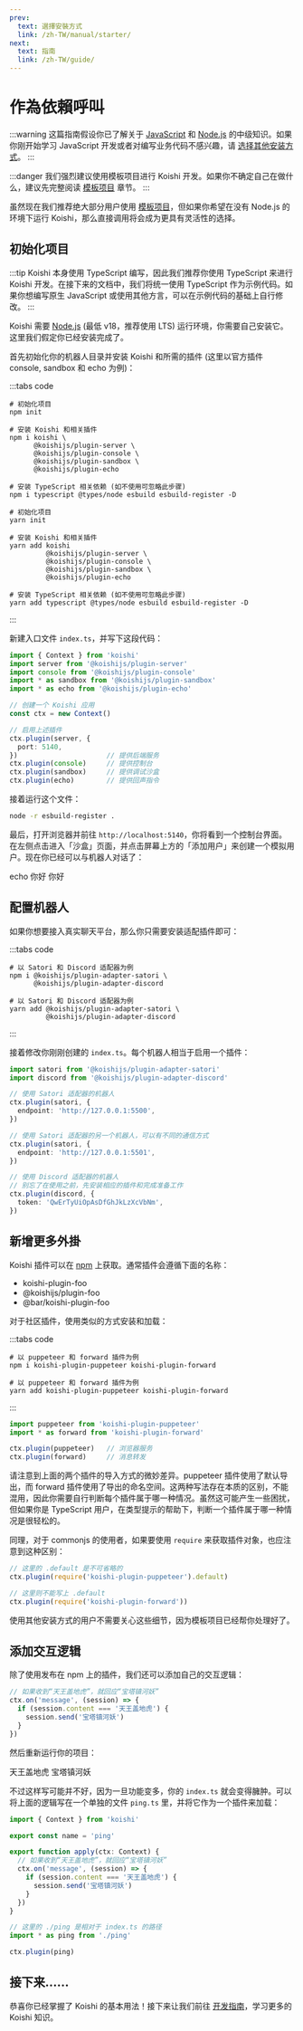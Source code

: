 ```yaml
---
prev:
  text: 選擇安裝方式
  link: /zh-TW/manual/starter/
next:
  text: 指南
  link: /zh-TW/guide/
---
```


# 作為依賴呼叫

:::warning
这篇指南假设你已了解关于 [JavaScript](https://developer.mozilla.org/zh-CN/docs/Web/JavaScript) 和 [Node.js](https://nodejs.org/) 的中级知识。如果你刚开始学习 JavaScript 开发或者对编写业务代码不感兴趣，请 [选择其他安装方式](./index.md)。
:::

:::danger
我们强烈建议使用模板项目进行 Koishi 开发。如果你不确定自己在做什么，建议先完整阅读 [模板项目](./boilerplate.md) 章节。
:::

虽然现在我们推荐绝大部分用户使用 [模板项目](./boilerplate.md)，但如果你希望在没有 Node.js 的环境下运行 Koishi，那么直接调用将会成为更具有灵活性的选择。

## 初始化项目

:::tip
Koishi 本身使用 TypeScript 编写，因此我们推荐你使用 TypeScript 来进行 Koishi 开发。在接下来的文档中，我们将统一使用 TypeScript 作为示例代码。如果你想编写原生 JavaScript 或使用其他方言，可以在示例代码的基础上自行修改。
:::

Koishi 需要 [Node.js](https://nodejs.org/) (最低 v18，推荐使用 LTS) 运行环境，你需要自己安装它。这里我们假定你已经安装完成了。

首先初始化你的机器人目录并安装 Koishi 和所需的插件 (这里以官方插件 console, sandbox 和 echo 为例)：

:::tabs code

```npm
# 初始化项目
npm init

# 安装 Koishi 和相关插件
npm i koishi \
      @koishijs/plugin-server \
      @koishijs/plugin-console \
      @koishijs/plugin-sandbox \
      @koishijs/plugin-echo

# 安装 TypeScript 相关依赖 (如不使用可忽略此步骤)
npm i typescript @types/node esbuild esbuild-register -D
```

```yarn
# 初始化项目
yarn init

# 安装 Koishi 和相关插件
yarn add koishi
         @koishijs/plugin-server \
         @koishijs/plugin-console \
         @koishijs/plugin-sandbox \
         @koishijs/plugin-echo

# 安装 TypeScript 相关依赖 (如不使用可忽略此步骤)
yarn add typescript @types/node esbuild esbuild-register -D
```

:::

新建入口文件 `index.ts`，并写下这段代码：

```ts title=index.ts no-extra-header
import { Context } from 'koishi'
import server from '@koishijs/plugin-server'
import console from '@koishijs/plugin-console'
import * as sandbox from '@koishijs/plugin-sandbox'
import * as echo from '@koishijs/plugin-echo'

// 创建一个 Koishi 应用
const ctx = new Context()

// 启用上述插件
ctx.plugin(server, {
  port: 5140,
})                      // 提供后端服务
ctx.plugin(console)     // 提供控制台
ctx.plugin(sandbox)     // 提供调试沙盒
ctx.plugin(echo)        // 提供回声指令
```

接着运行这个文件：

```sh
node -r esbuild-register .
```

最后，打开浏览器并前往 `http://localhost:5140`，你将看到一个控制台界面。在左侧点击进入「沙盒」页面，并点击屏幕上方的「添加用户」来创建一个模拟用户。现在你已经可以与机器人对话了：

<chat-panel>
<chat-message nickname="Alice">echo 你好</chat-message>
<chat-message nickname="Koishi">你好</chat-message>
</chat-panel>

## 配置机器人

如果你想要接入真实聊天平台，那么你只需要安装适配插件即可：

:::tabs code

```npm
# 以 Satori 和 Discord 适配器为例
npm i @koishijs/plugin-adapter-satori \
      @koishijs/plugin-adapter-discord
```

```yarn
# 以 Satori 和 Discord 适配器为例
yarn add @koishijs/plugin-adapter-satori \
         @koishijs/plugin-adapter-discord
```

:::

接着修改你刚刚创建的 `index.ts`。每个机器人相当于启用一个插件：

```ts title=index.ts
import satori from '@koishijs/plugin-adapter-satori'
import discord from '@koishijs/plugin-adapter-discord'

// 使用 Satori 适配器的机器人
ctx.plugin(satori, {
  endpoint: 'http://127.0.0.1:5500',
})

// 使用 Satori 适配器的另一个机器人，可以有不同的通信方式
ctx.plugin(satori, {
  endpoint: 'http://127.0.0.1:5501',
})

// 使用 Discord 适配器的机器人
// 别忘了在使用之前，先安装相应的插件和完成准备工作
ctx.plugin(discord, {
  token: 'QwErTyUiOpAsDfGhJkLzXcVbNm',
})
```

## 新增更多外掛

Koishi 插件可以在 [npm](https://www.npmjs.com) 上获取。通常插件会遵循下面的名称：

- koishi-plugin-foo
- @koishijs/plugin-foo
- @bar/koishi-plugin-foo

对于社区插件，使用类似的方式安装和加载：

:::tabs code

```npm
# 以 puppeteer 和 forward 插件为例
npm i koishi-plugin-puppeteer koishi-plugin-forward
```

```yarn
# 以 puppeteer 和 forward 插件为例
yarn add koishi-plugin-puppeteer koishi-plugin-forward
```

:::

```ts title=index.ts
import puppeteer from 'koishi-plugin-puppeteer'
import * as forward from 'koishi-plugin-forward'

ctx.plugin(puppeteer)   // 浏览器服务
ctx.plugin(forward)     // 消息转发
```

请注意到上面的两个插件的导入方式的微妙差异。puppeteer 插件使用了默认导出，而 forward 插件使用了导出的命名空间。这两种写法存在本质的区别，不能混用，因此你需要自行判断每个插件属于哪一种情况。虽然这可能产生一些困扰，但如果你是 TypeScript 用户，在类型提示的帮助下，判断一个插件属于哪一种情况是很轻松的。

同理，对于 commonjs 的使用者，如果要使用 `require` 来获取插件对象，也应注意到这种区别：

```ts title=index.ts
// 这里的 .default 是不可省略的
ctx.plugin(require('koishi-plugin-puppeteer').default)

// 这里则不能写上 .default
ctx.plugin(require('koishi-plugin-forward'))
```

使用其他安装方式的用户不需要关心这些细节，因为模板项目已经帮你处理好了。

## 添加交互逻辑

除了使用发布在 npm 上的插件，我们还可以添加自己的交互逻辑：

```ts title=index.ts
// 如果收到“天王盖地虎”，就回应“宝塔镇河妖”
ctx.on('message', (session) => {
  if (session.content === '天王盖地虎') {
    session.send('宝塔镇河妖')
  }
})
```

然后重新运行你的项目：

<chat-panel>
<chat-message nickname="Alice">天王盖地虎</chat-message>
<chat-message nickname="Koishi">宝塔镇河妖</chat-message>
</chat-panel>

不过这样写可能并不好，因为一旦功能变多，你的 `index.ts` 就会变得臃肿。可以将上面的逻辑写在一个单独的文件 `ping.ts` 里，并将它作为一个插件来加载：

```ts title=ping.ts no-extra-header
import { Context } from 'koishi'

export const name = 'ping'

export function apply(ctx: Context) {
  // 如果收到“天王盖地虎”，就回应“宝塔镇河妖”
  ctx.on('message', (session) => {
    if (session.content === '天王盖地虎') {
      session.send('宝塔镇河妖')
    }
  })
}
```

```ts title=index.ts
// 这里的 ./ping 是相对于 index.ts 的路径
import * as ping from './ping'

ctx.plugin(ping)
```

## 接下来……

恭喜你已经掌握了 Koishi 的基本用法！接下来让我们前往 [开发指南](../../guide/)，学习更多的 Koishi 知识。
